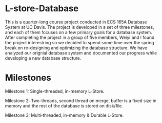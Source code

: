 # L-store-Database
This is a quarter-long course project conducted in ECS 165A Database System at UC Davis. The project is developed in a set of three milestones, and each of them focuses on a few primary goals for a database system. After completing the project in a group of five members, Weiyi and I found the project interestring so we decided to spend some time over the spring break on re-designing and optimizing the database structure. We have analyzed our orignial database system and documented our progress while developing a new database structure.

# Milestones
Milestone 1: Single-threaded, in-memory L-Store.

Milestone 2: Two-threads, second thread on merge, buffer is a fixed size in memory and the rest of the database is stored on disk/file.

Milestone 3: Multi-threaded, in-memory & Durable L-Store.
